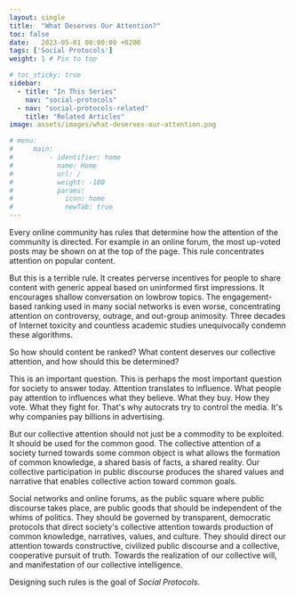 ```yaml
---
layout: single
title:  "What Deserves Our Attention?"
toc: false 
date:   2023-05-01 00:00:00 +0200
tags: ['Social Protocols']
weight: 1 # Pin to top

# toc_sticky: true
sidebar:
  - title: "In This Series"
    nav: "social-protocols"
  - nav: "social-protocols-related"
    title: "Related Articles"
image: assets/images/what-deserves-our-attention.png

# menu:
#     main:
#         - identifier: home
#           name: Home
#           url: /
#           weight: -100
#           params:
#             icon: home
#             newTab: true
---
```


Every online community has rules that determine how the attention of the community is directed. For example in an online forum, the most up-voted posts may be shown on at the top of the page. This rule concentrates attention on popular content. 

But this is a terrible rule. It creates perverse incentives for people to share content with generic appeal based on uninformed first impressions. It encourages shallow conversation on lowbrow topics. The engagement-based ranking used in many social networks is even worse, concentrating attention on controversy, outrage, and out-group animosity. Three decades of Internet toxicity and countless academic studies unequivocally condemn these algorithms. <!--(TODO: references)-->

So how should content be ranked? What content deserves our collective attention, and how should this be determined? 

This is an important question. This is perhaps the most important question for society to answer today. Attention translates to influence. What people pay attention to influences what they believe. What they buy. How they vote. What they fight for. That's why autocrats try to control the media. It's why companies pay billions in advertising.

But our collective attention should not just be a commodity to be exploited. It should be used for the common good. The collective attention of a society turned towards some common object is what allows the formation of common knowledge, a shared basis of facts, a shared reality. Our collective participation in public discourse produces the shared values and narrative that enables collective action toward common goals.

Social networks and online forums, as the public square where public discourse takes place, are public goods that should be independent of the whims of politics. They should be governed by transparent, democratic protocols that direct society's collective attention towards production of common knowledge, narratives, values, and culture. They should direct our attention towards constructive, civilized public discourse and a collective, cooperative pursuit of truth. Towards the realization of our collective will, and manifestation of our collective intelligence.

Designing such rules is the goal of *Social Protocols*.

<!-- ## Next Article

- What Is a Social Protocol
 -->
